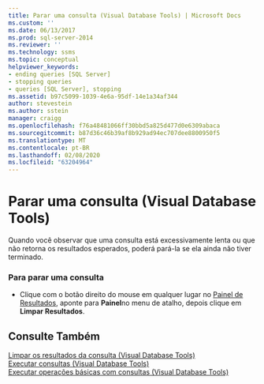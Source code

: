 ```yaml
---
title: Parar uma consulta (Visual Database Tools) | Microsoft Docs
ms.custom: ''
ms.date: 06/13/2017
ms.prod: sql-server-2014
ms.reviewer: ''
ms.technology: ssms
ms.topic: conceptual
helpviewer_keywords:
- ending queries [SQL Server]
- stopping queries
- queries [SQL Server], stopping
ms.assetid: b97c5099-1039-4e6a-95df-14e1a34af344
author: stevestein
ms.author: sstein
manager: craigg
ms.openlocfilehash: f76a48481066ff30bbd5a825d477d0e6309abaca
ms.sourcegitcommit: b87d36c46b39af8b929ad94ec707dee8800950f5
ms.translationtype: MT
ms.contentlocale: pt-BR
ms.lasthandoff: 02/08/2020
ms.locfileid: "63204964"
---
```

# <a name="stop-a-query-visual-database-tools"></a>Parar uma consulta (Visual Database Tools)
  Quando você observar que uma consulta está excessivamente lenta ou que não retorna os resultados esperados, poderá pará-la se ela ainda não tiver terminado.  
  
### <a name="to-stop-a-query"></a>Para parar uma consulta  
  
-   Clique com o botão direito do mouse em qualquer lugar no [Painel de Resultados](visual-database-tools.md), aponte para **Painel**no menu de atalho, depois clique em **Limpar Resultados**.  
  
## <a name="see-also"></a>Consulte Também  
 [Limpar os resultados da consulta &#40;Visual Database Tools&#41;](clear-query-results-visual-database-tools.md)   
 [Executar consultas &#40;Visual Database Tools&#41;](run-queries-visual-database-tools.md)   
 [Executar operações básicas com consultas &#40;Visual Database Tools&#41;](perform-basic-operations-with-queries-visual-database-tools.md)  
  
  

